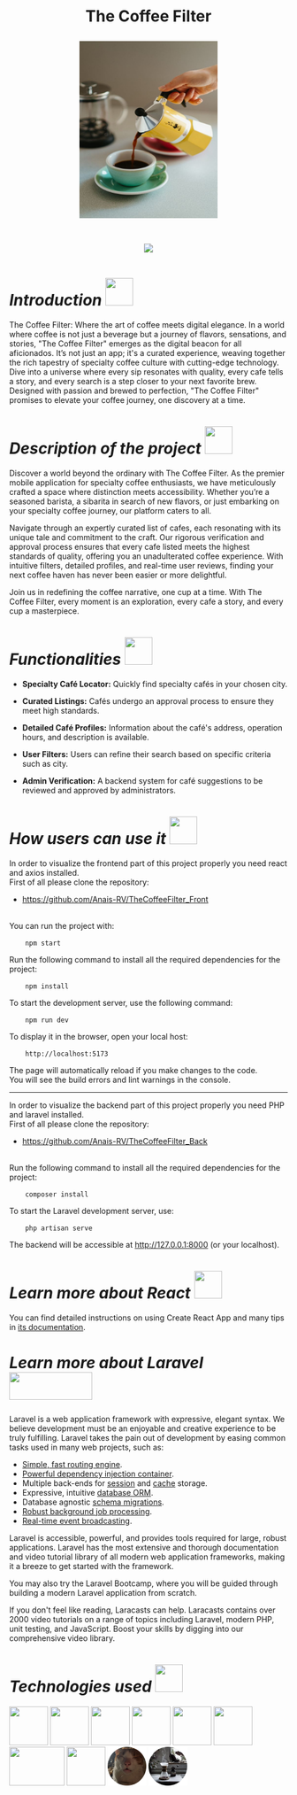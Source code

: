<h1 align="center"><p align="center">The Coffee Filter</p>
<p align="center"><img width = 250px, height = 320px src="Coffee3.jpg"></p>


<p align="center"><img src="https://img.shields.io/badge/STATUS-FINISHED-GREEN"></p>
  
# *Introduction* <img width = 50px, height = 50px src="https://github.com/nati-Bel/Proyecto-3---Music-App/assets/132446932/f963cbe0-2639-4950-81d2-6f41e4f9a7f5">
The Coffee Filter: Where the art of coffee meets digital elegance. In a world where coffee is not just a beverage but a journey of flavors, sensations, and stories, "The Coffee Filter" emerges as the digital beacon for all aficionados. It’s not just an app; it's a curated experience, weaving together the rich tapestry of specialty coffee culture with cutting-edge technology. Dive into a universe where every sip resonates with quality, every cafe tells a story, and every search is a step closer to your next favorite brew. Designed with passion and brewed to perfection, "The Coffee Filter" promises to elevate your coffee journey, one discovery at a time.

# *Description of the project* <img width = 50px, height = 50px src="https://github.com/nati-Bel/Proyecto-3---Music-App/assets/132446932/53786f41-5b13-4265-a20d-a478d3aaff27">
Discover a world beyond the ordinary with The Coffee Filter. As the premier mobile application for specialty coffee enthusiasts, we have meticulously crafted a space where distinction meets accessibility. Whether you’re a seasoned barista, a sibarita in search of new flavors, or just embarking on your specialty coffee journey, our platform caters to all.

Navigate through an expertly curated list of cafes, each resonating with its unique tale and commitment to the craft. Our rigorous verification and approval process ensures that every cafe listed meets the highest standards of quality, offering you an unadulterated coffee experience. With intuitive filters, detailed profiles, and real-time user reviews, finding your next coffee haven has never been easier or more delightful.

Join us in redefining the coffee narrative, one cup at a time. With The Coffee Filter, every moment is an exploration, every cafe a story, and every cup a masterpiece.

# *Functionalities* <img width = 50px, height = 50px src="https://github.com/nati-Bel/Proyecto-3---Music-App/assets/132446932/cd1cfd60-fde6-423f-a2b0-638571ee0b00">
 - **Specialty Café Locator:** Quickly find specialty cafés in your chosen city.

 - **Curated Listings:** Cafés undergo an approval process to ensure they meet high standards.

 - **Detailed Café Profiles:** Information about the café's address, operation hours, and description is available.

 - **User Filters:** Users can refine their search based on specific criteria such as city.

 - **Admin Verification:** A backend system for café suggestions to be reviewed and approved by administrators.

# *How users can use it* <img width = 50px, height = 50px src="https://github.com/nati-Bel/Proyecto-3---Music-App/assets/132446932/267ff4c9-035a-4a54-8f0f-f708271c3538">
In order to visualize the frontend part of this project properly you need react and axios installed.<br>
First of all please clone the repository:
 - https://github.com/Anais-RV/TheCoffeeFilter_Front  <br><br>

You can run the project with:
  
        npm start
Run the following command to install all the required dependencies for the project:

        npm install
To start the development server, use the following command:
        
        npm run dev
To display it in the browser, open your local host:
  
        http://localhost:5173

The page will automatically reload if you make changes to the code.<br>
You will see the build errors and lint warnings in the console.<br>

--------------------------------------------------------------
In order to visualize the backend part of this project properly you need PHP and laravel installed.<br>
First of all please clone the repository:
 - https://github.com/Anais-RV/TheCoffeeFilter_Back<br><br>

Run the following command to install all the required dependencies for the project:

        composer install
To start the Laravel development server, use:

        php artisan serve
The backend will be accessible at http://127.0.0.1:8000 (or your localhost).

# *Learn more about React*  <img width = 50px, height = 50px src="https://github.com/anaencinasd/covid-19-tracker/assets/132446932/ab824237-1db4-47dd-838f-164f652c95f9">
You can find detailed instructions on using Create React App and many tips in [its documentation](https://create-react-app.dev/).<br>

# *Learn more about Laravel*  <img width = 150px, height = 50px src="https://raw.githubusercontent.com/laravel/art/master/logo-lockup/5%20SVG/2%20CMYK/1%20Full%20Color/laravel-logolockup-cmyk-red.svg">
Laravel is a web application framework with expressive, elegant syntax. We believe development must be an enjoyable and creative experience to be truly fulfilling. Laravel takes the pain out of development by easing common tasks used in many web projects, such as:

- [Simple, fast routing engine](https://laravel.com/docs/routing).
- [Powerful dependency injection container](https://laravel.com/docs/container).
- Multiple back-ends for [session](https://laravel.com/docs/session) and [cache](https://laravel.com/docs/cache) storage.
- Expressive, intuitive [database ORM](https://laravel.com/docs/eloquent).
- Database agnostic [schema migrations](https://laravel.com/docs/migrations).
- [Robust background job processing](https://laravel.com/docs/queues).
- [Real-time event broadcasting](https://laravel.com/docs/broadcasting).

Laravel is accessible, powerful, and provides tools required for large, robust applications.
Laravel has the most extensive and thorough documentation and video tutorial library of all modern web application frameworks, making it a breeze to get started with the framework.

You may also try the Laravel Bootcamp, where you will be guided through building a modern Laravel application from scratch.

If you don't feel like reading, Laracasts can help. Laracasts contains over 2000 video tutorials on a range of topics including Laravel, modern PHP, unit testing, and JavaScript. Boost your skills by digging into our comprehensive video library.<br>

# *Technologies used*  <img width = 50px, height = 50px src="https://github.com/nati-Bel/Proyecto-3---Music-App/assets/132446932/2b95686d-c3b6-4531-8d2b-949f40e82941">

<img width = 70px, height = 70px src="https://github.com/nati-Bel/Proyecto-3---Music-App/assets/132446932/22852c80-126f-48ba-b936-11fc13f88e89"> <img width = 70px, height = 70px src="https://github.com/nati-Bel/Proyecto-3---Music-App/assets/132446932/e10e887d-8201-47b9-b3a5-6b6d935c46f3"> <img width = 70px, height = 70px src="https://github.com/nati-Bel/Proyecto-3---Music-App/assets/132446932/5a6d57b3-16d4-4ee8-8109-d632269201c3"> <img width = 70px, height = 70px src="https://github.com/nati-Bel/Proyecto-3---Music-App/assets/132446932/040624dc-3b70-45c6-bad1-369515d17750"> <img width = 70px, height = 70px src="https://github.com/anaencinasd/covid-19-tracker/assets/132446932/706fcd45-23b0-495d-b430-fa20f7864790"> <img width = 70px, height = 70px src="https://github.com/Sara-Poyo-Pastor/ToDo-List/assets/132446932/57056c57-5fe5-4441-b58c-600de69a8a66"> <img width = 100px, height = 70px src="https://raw.githubusercontent.com/laravel/art/master/logo-lockup/5%20SVG/2%20CMYK/1%20Full%20Color/laravel-logolockup-cmyk-red.svg"> <img width = 70px, height = 70px src="https://github.com/Sara-Poyo-Pastor/ToDo-List/assets/132446932/04a451a4-65df-4fca-ab42-ea9d825f1b96">
<img width = 70px, height = 70px src="WhatsApp Image 2021-01-04 at 15.21.48-modified.png">
<img width = 70px, height = 70px src="Coffee2-modified.png">



<br>
